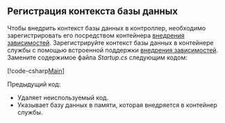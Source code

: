 ## <a name="register-the-database-context"></a>Регистрация контекста базы данных

Чтобы внедрить контекст базы данных в контроллер, необходимо зарегистрировать его посредством контейнера [внедрения зависимостей](xref:fundamentals/dependency-injection). Зарегистрируйте контекст базы данных в контейнере службы с помощью встроенной поддержки [внедрения зависимостей](xref:fundamentals/dependency-injection). Замените содержимое файла *Startup.cs* следующим кодом:

[!code-csharp[Main](../../tutorials/first-web-api/sample/TodoApi/Startup.cs?highlight=2,4,12)]

Предыдущий код:

* Удаляет неиспользуемый код.
* Указывает базу данных в памяти, которая внедряется в контейнер службы.
